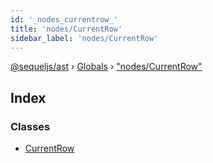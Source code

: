 ```yaml
---
id: '_nodes_currentrow_'
title: 'nodes/CurrentRow'
sidebar_label: 'nodes/CurrentRow'
---
```


[@sequeljs/ast](../index.md) › [Globals](../globals.md) ›
["nodes/CurrentRow"](_nodes_currentrow_.md)

## Index

### Classes

- [CurrentRow](../classes/_nodes_currentrow_.currentrow.md)

